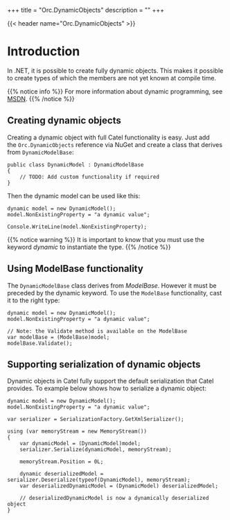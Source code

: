 +++
title = "Orc.DynamicObjects" 
description = ""
+++

{{< header name="Orc.DynamicObjects" >}}

# Introduction

In .NET, it is possible to create fully dynamic objects. This makes it possible to create types of which the members are not yet known at compile time. 

{{% notice info %}}
For more information about dynamic programming, see [MSDN](http://msdn.microsoft.com/en-us/vstudio/ff800651.aspx).
{{% /notice %}}

## Creating dynamic objects

Creating a dynamic object with full Catel functionality is easy. Just add the `Orc.DynamicObjects` reference via NuGet and create a class that derives from `DynamicModelBase`:

```
public class DynamicModel : DynamicModelBase
{
	// TODO: Add custom functionality if required
}
```

Then the dynamic model can be used like this:

```
dynamic model = new DynamicModel();
model.NonExistingProperty = "a dynamic value";
 
Console.WriteLine(model.NonExistingProperty);
```

{{% notice warning %}}
It is important to know that you must use the keyword *dynamic* to instantiate the type.
{{% /notice %}}

## Using ModelBase functionality

The `DynamicModelBase` class derives from *ModelBase*. However it must be preceded by the dynamic keyword. To use the `ModelBase` functionality, cast it to the right type:

```
dynamic model = new DynamicModel();
model.NonExistingProperty = "a dynamic value";
 
// Note: the Validate method is available on the ModelBase
var modelBase = (ModelBase)model;
modelBase.Validate();
```

## Supporting serialization of dynamic objects

Dynamic objects in Catel fully support the default serialization that Catel provides. To example below shows how to serialize a dynamic object:

```
dynamic model = new DynamicModel();
model.NonExistingProperty = "a dynamic value";

var serializer = SerializationFactory.GetXmlSerializer();

using (var memoryStream = new MemoryStream())
{
	var dynamicModel = (DynamicModel)model;
	serializer.Serialize(dynamicModel, memoryStream);

	memoryStream.Position = 0L;

	dynamic deserializedModel = serializer.Deserialize(typeof(DynamicModel), memoryStream);
	var deserializedDynamicModel = (DynamicModel) deserializedModel;

	// deserializedDynamicModel is now a dynamically deserialized object
}
```


